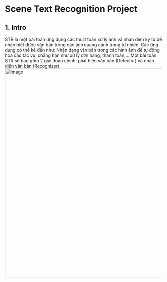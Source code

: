 # Scene Text Recognition Project
## 1. Intro
STR là một bài toán ứng dụng các thuật toán xử lý ảnh vầ nhận diện ký tự để nhận biết được văn bản trong các ảnh quang cảnh trong tự nhiên.
Các ứng dụng có thể kể đến như: Nhận dạng văn bản trong các hình ảnh để tự động hóa các tác vụ, chẳng hạn như xử lý đơn hàng, thanh toán,...
Một bài toán STR sẽ bao gồm 2 giai đoạn chính: phát hiện văn bản (Detector) và nhận diện văn bản (Recognizer)
<img width="668" alt="image" src="https://github.com/minh190902/Scene-Text-Recognition/assets/128236164/bf3901f5-2182-4027-bee8-20ea4dedd74f">

